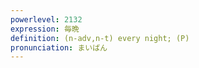 ```yaml
---
powerlevel: 2132
expression: 毎晩
definition: (n-adv,n-t) every night; (P)
pronunciation: まいばん
---
```

